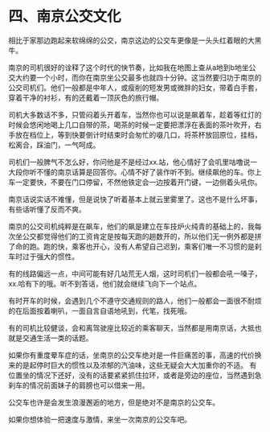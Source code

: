 # 四、南京公交文化
相比于家那边跑起来软绵绵的公交，南京这边的公交车更像是一头头红着眼的大黑牛。
  
  南京的司机很好的诠释了这个时代的快节奏，比如我在地图上查从a地到b地坐公交大约要一个小时，而你在南京坐公交最多也就四十分钟。这当然要归功于南京的公交司机们。他们一般都是中年人，或瘦削的短发男或微胖的妇女，带着白手套，穿着干净的衬衫，有的还戴着一顶灰色的旅行帽。
  
  司机大多数话不多，只管闷着头开着车，当然你也可以说是飙着车，趁着等红灯的时候会悠闲地喝上几口自带的茶，喝茶的时候一定要把漂浮在表面的茶叶吹开，右手放在档位上，等到快要倒计时结束时会匆忙的啜几口，将茶杯放回原位，挂档，松离合，踩油门，一气呵成。
  
  司机们一般脾气不怎么好，你问他是不是经过xx.站，他心情好了会叽里咕噜说一大段你听不懂的南京话算是回答你。心情不好了装作听不到。继续飙他的车。你上车一定要快，不要在门口停留，不然他铁定会一边按着开门键，一边侧着头吼你。
  
  南京话说实话不难懂，但是说快了听着基本上就云里雾里了。这也不是什么坏事，有些话听懂了反而不爽。
  
  南京的公交司机纯粹是在飙车，他们的飙是建立在车技炉火纯青的基础上的，我每次坐公交都觉得他们的工资肯定是按每天跑的趟数开的，所以他们无一例外都是拼了命的跑。跑的快，乘客也开心，没有人希望自己迟到，乘客们唯一不习惯的是刹车时过于强大的惯性。
   
   有的线路偏远一点，中间可能有好几站荒无人烟，这时司机们一般都会吼一嗓子，xx.哈有下的哦。听不到答话，他们就会继续飞向下一个站点。
  
  有时开车的时候，会遇到几个不遵守交通规则的路人，他们一般都会一面很不耐烦的在后面按着喇叭，一面自言自语地吼到，代笔，找死哦。
  
  有的司机比较健谈，会和离驾驶座比较近的乘客聊天，当然都是用南京话，大抵也就是交通生活一类的话题。
  
  如果你有重度晕车症的话，坐南京的公交车绝对是一件巨痛苦的事，高速的代价换来的是起停时巨大的惯性以及浓郁的汽油味，这些无疑会大大加重你的不适。
  有位置坐的情况下还好，没有的话要紧紧抓住拉环，或者是旁边的座位，当然遇到急刹车的情况前面妹子的肩膀也可以借来一用。
  
  公交车也许是会发生浪漫邂逅的地方，但是绝对不是南京的公交车。
  
  如果你想体验一把速度与激情，来坐一次南京的公交车吧。